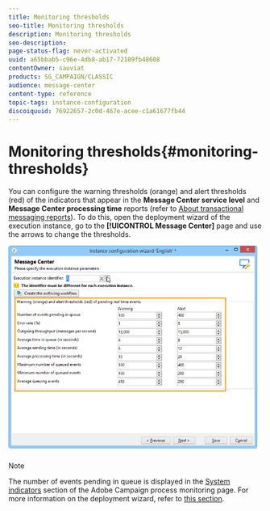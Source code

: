 ```yaml
---
title: Monitoring thresholds
seo-title: Monitoring thresholds
description: Monitoring thresholds
seo-description: 
page-status-flag: never-activated
uuid: a65bbab5-c96e-4db8-ab17-72189fb48608
contentOwner: sauviat
products: SG_CAMPAIGN/CLASSIC
audience: message-center
content-type: reference
topic-tags: instance-configuration
discoiquuid: 76922657-2c0d-467e-acee-c1a61677fb44
---
```


# Monitoring thresholds{#monitoring-thresholds}

You can configure the warning thresholds (orange) and alert thresholds (red) of the indicators that appear in the **Message Center service level** and **Message Center processing time** reports (refer to [About transactional messaging reports](../../message-center/using/about-transactional-messaging-reports.md)). To do this, open the deployment wizard of the execution instance, go to the **[!UICONTROL Message Center]** page and use the arrows to change the thresholds.

![](assets/messagecenter_monitor_events_001.png)

>[!NOTE]
>
>The number of events pending in queue is displayed in the [System indicators](../../production/using/monitoring-processes.md#system-indicators) section of the Adobe Campaign process monitoring page. For more information on the deployment wizard, refer to [this section](../../installation/using/deploying-an-instance.md#deployment-wizard).

